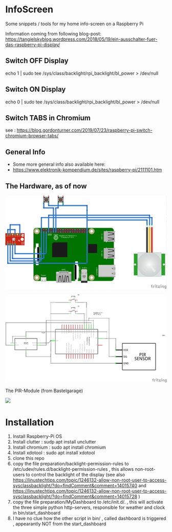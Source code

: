 # InfoScreen
Some snippets / tools for my home info-screen on  a Raspberry Pi


Information coming from following blog-post:  
https://tangielskyblog.wordpress.com/2018/05/19/ein-ausschalter-fuer-das-raspberry-pi-display/ 

## Switch OFF Display

echo 1 | sudo tee /sys/class/backlight/rpi_backlight/bl_power > /dev/null


## Switch ON Display

echo 0 | sudo tee /sys/class/backlight/rpi_backlight/bl_power > /dev/null


## Switch TABS in Chromium

see : https://blog.gordonturner.com/2019/07/23/raspberry-pi-switch-chromium-browser-tabs/

## General Info 

* Some more general info also available here:
* https://www.elektronik-kompendium.de/sites/raspberry-pi/2111101.htm


## The Hardware, as of now

![](fritzing/infoscreen_bb.png)



![](fritzing/infoscreen_schem.png)



The PIR-Module (from Bastelgarage)

![](https://www.bastelgarage.ch/image/cache/catalog/Artikel/420441-420450/420448-4-800x800.jpg)


# Installation

1. Install Raspberry-Pi OS
2. Install clutter : sudp apt install unclutter
3. Install chromium : sudo apt install chromium
4. Install xdotool : sudo apt install xdotool
5. clone this repo
6. copy the file preparation/backlight-permission-rules to /etc/udev/rules.d/backlight-permission-rules , this allows non-root-users to control the backlight of the display
   (see also  https://linustechtips.com/topic/1246132-allow-non-root-user-to-access-sysclassbacklight/?do=findComment&comment=14015740 and https://linustechtips.com/topic/1246132-allow-non-root-user-to-access-sysclassbacklight/?do=findComment&comment=14015728 )
7. copy the file preparation/MyDashboard to /etc/init.d/. , this will activate the three simple python http-servers, responsible for weather and clock in bin/start_dashboard
8. I have no clue how the other script in bin/ , called dashboard is triggered , appearantly NOT from the start_dashboard 
